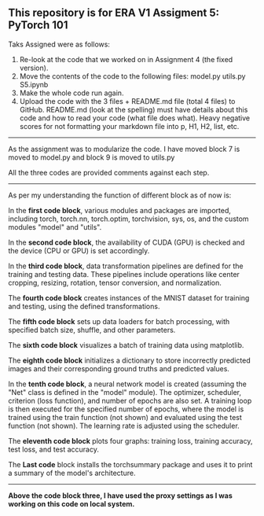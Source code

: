 This repository is for ERA V1 Assigment 5: PyTorch 101
--------------------------------------------------------------------

Taks Assigned were as follows:
1. Re-look at the code that we worked on in Assignment 4 (the fixed version). 
2. Move the contents of the code to the following files:
     model.py
     utils.py
     S5.ipynb
3. Make the whole code run again. 
4. Upload the code with the 3 files + README.md file (total 4 files) to GitHub. README.md (look at the spelling) must have details about this code and how to read your code (what file does what). Heavy negative scores for not formatting your markdown file into p, H1, H2, list, etc. 

--------------------------------------------------------------------

As the assignment was to modularize the code. I have moved block 7 is moved to model.py and block 9 is moved to utils.py

All the three codes are provided comments against each step.  

------------------------------------------------------------------------

As per my understanding the function of different block as of now is:

In the **first code block**, various modules and packages are imported, including torch, torch.nn, torch.optim, torchvision, sys, os, and the custom modules "model" and "utils".

In the **second code block**, the availability of CUDA (GPU) is checked and the device (CPU or GPU) is set accordingly.

In the **third code block**, data transformation pipelines are defined for the training and testing data. These pipelines include operations like center cropping, resizing, rotation, tensor conversion, and normalization.

The **fourth code block** creates instances of the MNIST dataset for training and testing, using the defined transformations.

The **fifth code block** sets up data loaders for batch processing, with specified batch size, shuffle, and other parameters.

The **sixth code block** visualizes a batch of training data using matplotlib.

The **eighth code block** initializes a dictionary to store incorrectly predicted images and their corresponding ground truths and predicted values.

In the **tenth code block**, a neural network model is created (assuming the "Net" class is defined in the "model" module). The optimizer, scheduler, criterion (loss function), and number of epochs are also set. A training loop is then executed for the specified number of epochs, where the model is trained using the train function (not shown) and evaluated using the test function (not shown). The learning rate is adjusted using the scheduler.

The **eleventh code block** plots four graphs: training loss, training accuracy, test loss, and test accuracy.

The **Last code** block installs the torchsummary package and uses it to print a summary of the model's architecture.

--------------------------------------------------------------------------------------------------------------------

**Above the code block three, I have used the proxy settings as I was working on this code on local system.**

